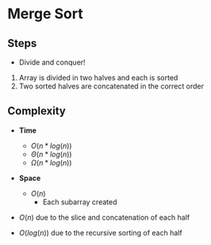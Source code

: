 # Merge Sort

## Steps

- Divide and conquer!

1. Array is divided in two halves and each is sorted
1. Two sorted halves are concatenated in the correct order

## Complexity

- **Time**
  - $O(n*log(n))$
  - $\Theta(n*log(n))$
  - $\Omega(n*log(n))$
- **Space**
  - $O(n)$
    - Each subarray created

- $O(n)$ due to the slice and concatenation of each half
- $O(log(n))$ due to the recursive sorting of each half
